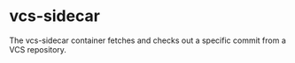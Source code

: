 # vcs-sidecar

The vcs-sidecar container fetches and checks out a specific commit from a VCS repository.
